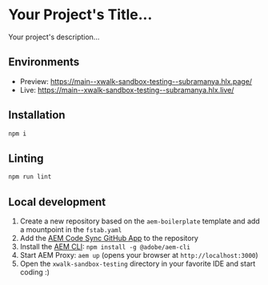 # Your Project's Title...
Your project's description...

## Environments
- Preview: https://main--xwalk-sandbox-testing--subramanya.hlx.page/
- Live: https://main--xwalk-sandbox-testing--subramanya.hlx.live/

## Installation

```sh
npm i
```

## Linting

```sh
npm run lint
```

## Local development

1. Create a new repository based on the `aem-boilerplate` template and add a mountpoint in the `fstab.yaml`
1. Add the [AEM Code Sync GitHub App](https://github.com/apps/aem-code-sync) to the repository
1. Install the [AEM CLI](https://github.com/adobe/helix-cli): `npm install -g @adobe/aem-cli`
1. Start AEM Proxy: `aem up` (opens your browser at `http://localhost:3000`)
1. Open the `xwalk-sandbox-testing` directory in your favorite IDE and start coding :)
